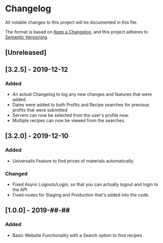 # Changelog
All notable changes to this project will be documented in this file.

The format is based on [Keep a Changelog](https://keepachangelog.com/en/1.0.0/),
and this project adheres to [Semantic Versioning](https://semver.org/spec/v2.0.0.html).

## [Unreleased]

## [3.2.5] - 2019-12-12
### Added
-   An actual Changelog to log any new changes and features that were added.
-   Dates were added to both Profits and Recipe searches for previous profits that were submitted
-   Servers can now be selected from the user's profile now.
-   Multiple recipes can now be viewed from the searches.

## [3.2.0] - 2019-12-10
### Added
-   Universalis Feature to find prices of materials automatically.

### Changed
-   Fixed Async Logouts/Login, so that you can actually logout and login to the API
-   Fixed routes for Staging and Production that's added into the code.

## [1.0.0] - 2019-##-##
### Added
-   Basic Website Functionality with a Search option to find recipes
